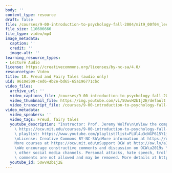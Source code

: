 ```yaml
---
body: ''
content_type: resource
draft: false
file: /courses/9-00-introduction-to-psychology-fall-2004/mit9_00f04_lec18_360p_16_9.mp4
file_size: 110606666
file_type: video/mp4
image_metadata:
  caption: ''
  credit: ''
  image-alt: ''
learning_resource_types:
- Lecture Audio
license: https://creativecommons.org/licenses/by-nc-sa/4.0/
resourcetype: Video
title: 18. Freud and Fairy Tales (audio only)
uid: 9610e509-ced6-4b2e-bd65-65a196771cbc
video_files:
  archive_url: ''
  video_captions_file: /courses/9-00-introduction-to-psychology-fall-2004/mit9_00f04_lec18_captions.vtt
  video_thumbnail_file: https://img.youtube.com/vi/5UwvH2b1j2E/default.jpg
  video_transcript_file: /courses/9-00-introduction-to-psychology-fall-2004/1XpIE9Zcpf0VKAFuRaBM7CpZzZPszYeoK_transcript.pdf
video_metadata:
  video_speakers: ''
  video_tags: Freud, fairy tales
  youtube_description: "Instructor: Prof. Jeremy Wolfe\n\nView the complete course:\
    \ https://ocw.mit.edu/courses/9-00-introduction-to-psychology-fall-2004/\nYouTube\
    \ playlist: https://www.youtube.com/playlist?list=PLUl4u3cNGP615Y1j9Ok3szAH5DxhFjTHo\n\
    \nLicense: Creative Commons BY-NC-SA\nMore information at https://ocw.mit.edu/terms\n\
    More courses at https://ocw.mit.edu\nSupport OCW at http://ow.ly/a1If50zVRlQ\n\
    \nWe encourage constructive comments and discussion on OCW\u2019s YouTube and\
    \ other social media channels. Personal attacks, hate speech, trolling, and inappropriate\
    \ comments are not allowed and may be removed. More details at https://ocw.mit.edu/comments."
  youtube_id: 5UwvH2b1j2E
---
```

